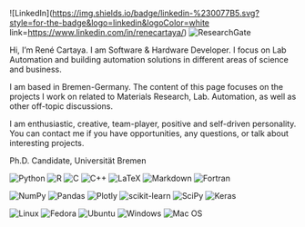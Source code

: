 ![LinkedIn](https://img.shields.io/badge/linkedin-%230077B5.svg?style=for-the-badge&logo=linkedin&logoColor=white link=https://www.linkedin.com/in/renecartaya/)
![ResearchGate](https://img.shields.io/badge/ResearchGate-00CCBB?style=for-the-badge&logo=ResearchGate&logoColor=white)

Hi, I’m René Cartaya. I am Software & Hardware Developer. I focus on Lab Automation and building automation solutions in different areas of science and business.

I am based in Bremen-Germany. The content of this page focuses on the projects I work on related to Materials Research, Lab. Automation, as well as other off-topic discussions.

I am enthusiastic, creative, team-player, positive and self-driven personality. You can contact me if you have opportunities, any questions, or talk about interesting projects.

Ph.D. Candidate, Universität Bremen

![Python](https://img.shields.io/badge/python-3670A0?style=for-the-badge&logo=python&logoColor=ffdd54)
![R](https://img.shields.io/badge/r-%23276DC3.svg?style=for-the-badge&logo=r&logoColor=white)
![C](https://img.shields.io/badge/c-%2300599C.svg?style=for-the-badge&logo=c&logoColor=white)
![C++](https://img.shields.io/badge/c++-%2300599C.svg?style=for-the-badge&logo=c%2B%2B&logoColor=white)
![LaTeX](https://img.shields.io/badge/latex-%23008080.svg?style=for-the-badge&logo=latex&logoColor=white)
![Markdown](https://img.shields.io/badge/markdown-%23000000.svg?style=for-the-badge&logo=markdown&logoColor=white) 
![Fortran](https://img.shields.io/badge/Fortran-%23734F96.svg?style=for-the-badge&logo=fortran&logoColor=white)

![NumPy](https://img.shields.io/badge/numpy-%23013243.svg?style=for-the-badge&logo=numpy&logoColor=white)
![Pandas](https://img.shields.io/badge/pandas-%23150458.svg?style=for-the-badge&logo=pandas&logoColor=white)
![Plotly](https://img.shields.io/badge/Plotly-%233F4F75.svg?style=for-the-badge&logo=plotly&logoColor=white)
![scikit-learn](https://img.shields.io/badge/scikit--learn-%23F7931E.svg?style=for-the-badge&logo=scikit-learn&logoColor=white)
![SciPy](https://img.shields.io/badge/SciPy-%230C55A5.svg?style=for-the-badge&logo=scipy&logoColor=%white)
![Keras](https://img.shields.io/badge/Keras-%23D00000.svg?style=for-the-badge&logo=Keras&logoColor=white)

![Linux](https://img.shields.io/badge/Linux-FCC624?style=for-the-badge&logo=linux&logoColor=black)
![Fedora](https://img.shields.io/badge/Fedora-294172?style=for-the-badge&logo=fedora&logoColor=white)
![Ubuntu](https://img.shields.io/badge/Ubuntu-E95420?style=for-the-badge&logo=ubuntu&logoColor=white)
![Windows](https://img.shields.io/badge/Windows-0078D6?style=for-the-badge&logo=windows&logoColor=white)
![Mac OS](https://img.shields.io/badge/mac%20os-000000?style=for-the-badge&logo=macos&logoColor=F0F0F0)

<!---

- 👋 Hi, I’m René Cartaya. I am Physicist with a strong background in experimental research in material science, applied plasma physics, semiconductors, physical-chemistry, electron-beams, and surface sciences.

- 👀 I’m interested in Data Science and Machine Learning applied to experimental data outputs and predivtive modeling for Plasma processes in materials applications.
- 🌱 I’m currently learning about Machine Learning in Python and R.
- 💞️ I’m looking to collaborate on prjects that involve data acquisition and data processing using Python, C/C++ or R.
- 📫 You can reach me by twitter or instagram as @ReneCartaya


renecartaya/renecartaya is a ✨ special ✨ repository because its `README.md` (this file) appears on your GitHub profile.
You can click the Preview link to take a look at your changes.
--->
